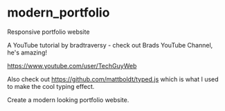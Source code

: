 # modern_portfolio
Responsive portfolio website

A YouTube tutorial by bradtraversy - check out Brads YouTube Channel, he's amazing!

https://www.youtube.com/user/TechGuyWeb

Also check out https://github.com/mattboldt/typed.js which is what I used to make the cool typing effect.

Create a modern looking portfolio website.
